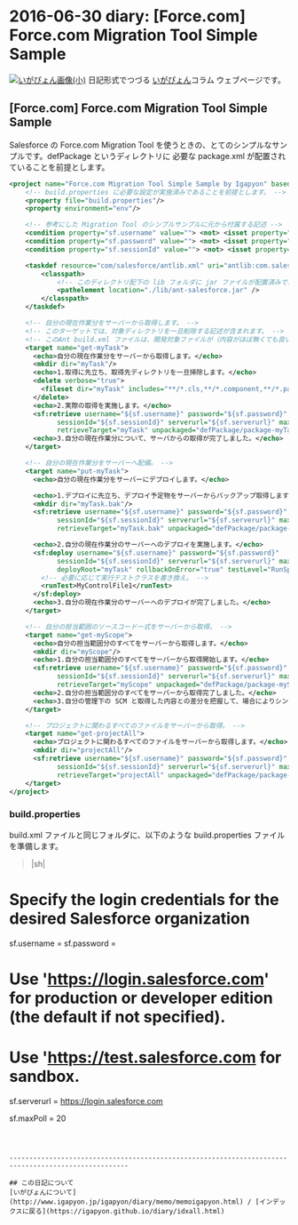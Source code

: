 2016-06-30 diary: [Force.com] Force.com Migration Tool Simple Sample
=====================================================================================================
[![いがぴょん画像(小)](https://igapyon.github.io/diary/images/iga200306s.jpg "いがぴょん")](https://igapyon.github.io/diary/memo/memoigapyon.html) 日記形式でつづる [いがぴょん](https://igapyon.github.io/diary/memo/memoigapyon.html)コラム ウェブページです。

## [Force.com] Force.com Migration Tool Simple Sample

Salesforce の Force.com Migration Tool を使うときの、とてのシンプルなサンプルです。defPackage というディレクトリに 必要な package.xml が配置されていることを前提とします。
```xml
<project name="Force.com Migration Tool Simple Sample by Igapyon" basedir="." xmlns:sf="antlib:com.salesforce">
    <!-- build.properties に必要な設定が実施済みであることを前提とします。 -->
    <property file="build.properties"/>
    <property environment="env"/>

    <!-- 参考にした Migration Tool のシンプルサンプルに元から付属する記述 -->
    <condition property="sf.username" value=""> <not> <isset property="sf.username"/> </not> </condition>
    <condition property="sf.password" value=""> <not> <isset property="sf.password"/> </not> </condition>
    <condition property="sf.sessionId" value=""> <not> <isset property="sf.sessionId"/> </not> </condition>

    <taskdef resource="com/salesforce/antlib.xml" uri="antlib:com.salesforce">
        <classpath>
            <!-- このディレクトリ配下の lib フォルダに jar ファイルが配置済みであることを前提とします。 -->
            <pathelement location="./lib/ant-salesforce.jar" />
        </classpath>
    </taskdef>

    <!-- 自分の現在作業分をサーバーから取得します。 -->
    <!-- このターゲットでは、対象ディレクトリを一旦削除する記述が含まれます。 -->
    <!-- このAnt build.xml ファイルは、開発対象ファイルが（内容がほぼ無くても良いから）SFDC上に存在していることを開始前提としています。 -->
    <target name="get-myTask">
      <echo>自分の現在作業分をサーバーから取得します。</echo>
      <mkdir dir="myTask"/>
      <echo>1.取得に先立ち、取得先ディレクトリを一旦掃除します。</echo>
      <delete verbose="true">
        <fileset dir="myTask" includes="**/*.cls,**/*.component,**/*.page,**/*.xml" />
      </delete>
      <echo>2.実際の取得を実施します。</echo>
      <sf:retrieve username="${sf.username}" password="${sf.password}" 
            sessionId="${sf.sessionId}" serverurl="${sf.serverurl}" maxPoll="${sf.maxPoll}" 
            retrieveTarget="myTask" unpackaged="defPackage/package-myTask.xml"/>
      <echo>3.自分の現在作業分について、サーバからの取得が完了しました。</echo>
    </target>

    <!-- 自分の現在作業分をサーバーへ配備。 -->
    <target name="put-myTask">
      <echo>自分の現在作業分をサーバーにデプロイします。</echo>

      <echo>1.デプロイに先立ち、デプロイ予定物をサーバーからバックアップ取得します。</echo>
      <mkdir dir="myTask.bak"/>
      <sf:retrieve username="${sf.username}" password="${sf.password}" 
            sessionId="${sf.sessionId}" serverurl="${sf.serverurl}" maxPoll="${sf.maxPoll}" 
            retrieveTarget="myTask.bak" unpackaged="defPackage/package-myTask.xml"/>

      <echo>2.自分の現在作業分のサーバーへのデプロイを実施します。</echo>
      <sf:deploy username="${sf.username}" password="${sf.password}" 
            sessionId="${sf.sessionId}" serverurl="${sf.serverurl}" maxPoll="${sf.maxPoll}" 
            deployRoot="myTask" rollbackOnError="true" testLevel="RunSpecifiedTests">
      	<!-- 必要に応じて実行テストクラスを書き換え。 -->
        <runTest>MyControlFile1</runTest>
      </sf:deploy>
      <echo>3.自分の現在作業分のサーバーへのデプロイが完了しました。</echo>
    </target>

    <!-- 自分の担当範囲のソースコード一式をサーバーから取得。 -->
    <target name="get-myScope">
      <echo>自分の担当範囲分のすべてをサーバーから取得します。</echo>
      <mkdir dir="myScope"/>
      <echo>1.自分の担当範囲分のすべてをサーバーから取得開始します。</echo>
      <sf:retrieve username="${sf.username}" password="${sf.password}" 
            sessionId="${sf.sessionId}" serverurl="${sf.serverurl}" maxPoll="${sf.maxPoll}" 
            retrieveTarget="myScope" unpackaged="defPackage/package-myScope.xml"/>
      <echo>2.自分の担当範囲分のすべてをサーバーから取得完了しました。</echo>
      <echo>3.自分の管理下の SCM と取得した内容との差分を把握して、場合によりシンクロおよびコミットしてください。</echo>
    </target>

    <!-- プロジェクトに関わるすべてのファイルをサーバーから取得。 -->
    <target name="get-projectAll">
      <echo>プロジェクトに関わるすべてのファイルをサーバーから取得します。</echo>
      <mkdir dir="projectAll"/>
      <sf:retrieve username="${sf.username}" password="${sf.password}" 
            sessionId="${sf.sessionId}" serverurl="${sf.serverurl}" maxPoll="${sf.maxPoll}" 
            retrieveTarget="projectAll" unpackaged="defPackage/package-projectAll.xml"/>
    </target>
</project>
```


### build.properties

build.xml ファイルと同じフォルダに、以下のような build.properties ファイルを準備します。
>|sh|
# Specify the login credentials for the desired Salesforce organization
sf.username = <Insert your Salesforce username here>
sf.password = <Insert your Salesforce password here>

# Use 'https://login.salesforce.com' for production or developer edition (the default if not specified).
# Use 'https://test.salesforce.com for sandbox.
sf.serverurl = https://login.salesforce.com

sf.maxPoll = 20
```



----------------------------------------------------------------------------------------------------

## この日記について
[いがぴょんについて](http://www.igapyon.jp/igapyon/diary/memo/memoigapyon.html) / [インデックスに戻る](https://igapyon.github.io/diary/idxall.html)
